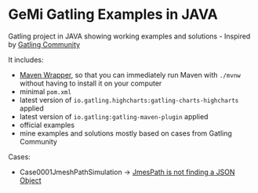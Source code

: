 GeMi Gatling Examples in JAVA
============================================

Gatling project in JAVA showing working examples and solutions - Inspired by [Gatling Community](https://community.gatling.io)



It includes:
* [Maven Wrapper](https://maven.apache.org/wrapper/), so that you can immediately run Maven with `./mvnw` without having
  to install it on your computer
* minimal `pom.xml`
* latest version of `io.gatling.highcharts:gatling-charts-highcharts` applied
* latest version of `io.gatling:gatling-maven-plugin` applied
* official examples
* mine examples and solutions mostly based on cases from Gatling Community


Cases:
* Case0001JmeshPathSimulation -> [JmesPath is not finding a JSON Object](https://community.gatling.io/t/jmespath-is-not-finding-a-json-object/6995)